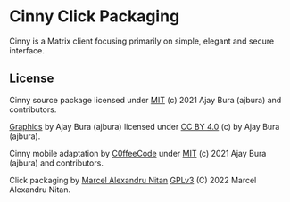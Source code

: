 # Cinny Click Packaging

Cinny is a Matrix client focusing primarily on simple, elegant and secure interface.

## License

Cinny source package licensed under [MIT](https://github.com/ajbura/cinny/blob/dev/LICENSE) (c) 2021 Ajay Bura (ajbura) and contributors.

[Graphics](/svg/) by Ajay Bura (ajbura) licensed under [CC BY 4.0](https://creativecommons.org/licenses/by/4.0/)  (c) by Ajay Bura (ajbura).

Cinny mobile adaptation by [C0ffeeCode](https://github.com/C0ffeeCode/cinny/commits/adapt-mobile-width) under [MIT](https://github.com/ajbura/cinny/blob/dev/LICENSE) (c) 2021 Ajay Bura (ajbura) and contributors.

Click packaging by [Marcel Alexandru Nitan](https://github.com/nitanmarcel/cinny-click-packaging) [GPLv3](https://github.com/nitanmarcel/cinny-click-packaging/blob/dev/LICENSE) (C) 2022  Marcel Alexandru Nitan.

